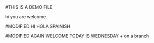 #THIS IS A DEMO FILE

hi you are welcome.

#MODIFIED
HI HOLA SPAINISH

#MODIFIED AGAIN
WELCOME TODAY IS WEDNESDAY + on a branch
